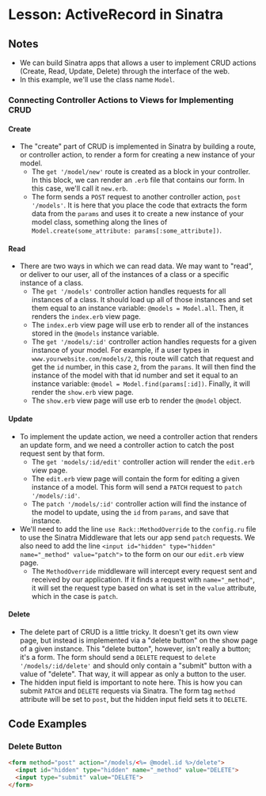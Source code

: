 # Lesson: ActiveRecord in Sinatra

## Notes

- We can build Sinatra apps that allows a user to implement CRUD actions (Create, Read, Update, Delete) through the interface of the web.
- In this example, we'll use the class name `Model`.

### Connecting Controller Actions to Views for Implementing CRUD

#### Create

- The "create" part of CRUD is implemented in Sinatra by building a route, or controller action, to render a form for creating a new instance of your model.
  - The `get '/model/new'` route is created as a block in your controller. In this block, we can render an `.erb` file that contains our form. In this case, we'll call it `new.erb`.
  - The form sends a `POST` request to another controller action, `post '/models'`. It is here that you place the code that extracts the form data from the `params` and uses it to create a new instance of your model class, something along the lines of `Model.create(some_attribute: params[:some_attribute])`.

#### Read

- There are two ways in which we can read data. We may want to "read", or deliver to our user, all of the instances of a class or a specific instance of a class.
  - The `get '/models'` controller action handles requests for all instances of a class. It should load up all of those instances and set them equal to an instance variable: `@models = Model.all`. Then, it renders the `index.erb` view page.
  - The `index.erb` view page will use erb to render all of the instances stored in the `@models` instance variable.
  - The `get '/models/:id'` controller action handles requests for a given instance of your model. For example, if a user types in `www.yourwebsite.com/models/2`, this route will catch that request and get the `id` number, in this case `2`, from the `params`. It will then find the instance of the model with that id number and set it equal to an instance variable: `@model = Model.find(params[:id])`. Finally, it will render the `show.erb` view page.
  - The `show.erb` view page will use erb to render the `@model` object.

#### Update

- To implement the update action, we need a controller action that renders an update form, and we need a controller action to catch the post request sent by that form.
  - The `get 'models/:id/edit'` controller action will render the `edit.erb` view page.
  - The `edit.erb` view page will contain the form for editing a given instance of a model. This form will send a `PATCH` request to `patch '/models/:id'`.
  - The `patch '/models/:id'` controller action will find the instance of the model to update, using the `id` from `params`, and save that instance.
- We'll need to add the line `use Rack::MethodOverride` to the `config.ru` file to use the Sinatra Middleware that lets our app send `patch` requests. We also need to add the line `<input id="hidden" type="hidden" name="_method" value="patch">` to the form on our our `edit.erb` view page.
  - The `MethodOverride` middleware will intercept every request sent and received by our application. If it finds a request with `name="_method"`, it will set the request type based on what is set in the `value` attribute, which in the case is `patch`.

#### Delete

- The delete part of CRUD is a little tricky. It doesn't get its own view page, but instead is implemented via a "delete button" on the show page of a given instance. This "delete button", however, isn't really a button; it's a form. The form should send a `DELETE` request to `delete '/models/:id/delete'` and should only contain a "submit" button with a value of "delete". That way, it will appear as only a button to the user.
- The hidden input field is important to note here. This is how you can submit `PATCH` and `DELETE` requests via Sinatra. The form tag `method` attribute will be set to `post`, but the hidden input field sets it to `DELETE`.

## Code Examples

### Delete Button

```html
<form method="post" action="/models/<%= @model.id %>/delete">
  <input id="hidden" type="hidden" name="_method" value="DELETE">
  <input type="submit" value="DELETE">
</form>
```